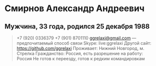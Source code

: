# Смирнов Александр Андреевич

## Мужчина, 33 года, родился 25 декабря 1988
> +7 (920) 0336379
> +7 (901) 8701110
ggrelaxi@gmail.com — предпочитаемый способ связи Skype: live:ggrelaxi
Другой сайт: https://github.com/ggrelaxi
Проживает: Нижний Новгород, м. Стрелка
Гражданство: Россия, есть разрешение на работу: Россия Не готов к переезду, готов к редким командировкам
